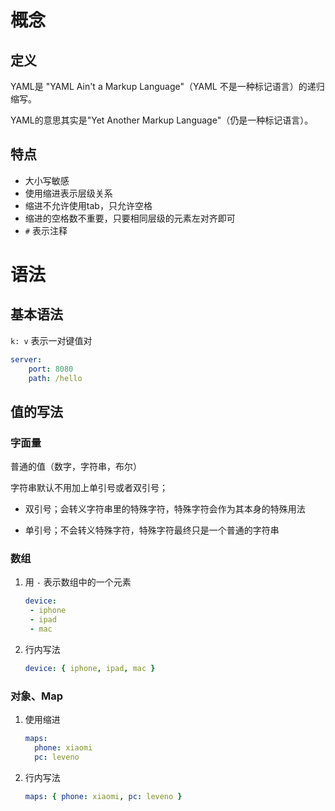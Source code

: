 # 概念

## 定义

YAML是 "YAML Ain't a Markup Language"（YAML 不是一种标记语言）的递归缩写。

YAML的意思其实是"Yet Another Markup Language"（仍是一种标记语言）。



## 特点

- 大小写敏感
- 使用缩进表示层级关系
- 缩进不允许使用tab，只允许空格
- 缩进的空格数不重要，只要相同层级的元素左对齐即可
-  `#` 表示注释





# 语法

## 基本语法

`k: v` 表示一对键值对

```yaml
server:
    port: 8080
    path: /hello
```



## 值的写法

### 字面量

普通的值（数字，字符串，布尔）

字符串默认不用加上单引号或者双引号；

- 双引号；会转义字符串里的特殊字符，特殊字符会作为其本身的特殊用法

- 单引号；不会转义特殊字符，特殊字符最终只是一个普通的字符串



### 数组

1. 用 `-` 表示数组中的一个元素

   ```yaml
   device:
    - iphone
    - ipad
    - mac
   ```

2. 行内写法

   ```yaml
   device: { iphone, ipad, mac }
   ```




### 对象、Map

1. 使用缩进

   ```yaml
   maps:
     phone: xiaomi
     pc: leveno
   ```

   

2. 行内写法

   ```yaml
   maps: { phone: xiaomi, pc: leveno }
   ```

   












